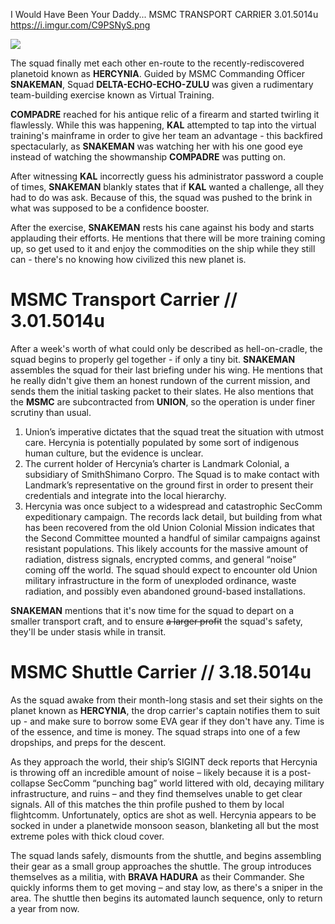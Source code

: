 I Would Have Been Your Daddy...
MSMC TRANSPORT CARRIER
3.01.5014u
https://i.imgur.com/C9PSNyS.png

![](https://cdn.frankerfacez.com/emoticon/305343/4)

The squad finally met each other en-route to the recently-rediscovered planetoid known as **HERCYNIA**. Guided by MSMC Commanding Officer **SNAKEMAN**, Squad **DELTA-ECHO-ECHO-ZULU** was given a rudimentary team-building exercise known as Virtual Training. 

**COMPADRE** reached for his antique relic of a firearm and started twirling it flawlessly. While this was happening, **KAL** attempted to tap into the virtual training's mainframe in order to give her team an advantage - this backfired spectacularly, as **SNAKEMAN** was watching her with his one good eye instead of watching the showmanship **COMPADRE** was putting on.

After witnessing **KAL** incorrectly guess his administrator password a couple of times, **SNAKEMAN** blankly states that if **KAL** wanted a challenge, all they had to do was ask. Because of this, the squad was pushed to the brink in what was supposed to be a confidence booster.

After the exercise, **SNAKEMAN** rests his cane against his body and starts applauding their efforts. He mentions that there will be more training coming up, so get used to it and enjoy the commodities on the ship while they still can - there's no knowing how civilized this new planet is. 

# MSMC Transport Carrier // 3.01.5014u

After a week's worth of what could only be described as hell-on-cradle, the squad begins to properly gel together - if only a tiny bit. **SNAKEMAN** assembles the squad for their last briefing under his wing. He mentions that he really didn't give them an honest rundown of the current mission, and sends them the initial tasking packet to their slates. He also mentions that the **MSMC** are subcontracted from **UNION**, so the operation is under finer scrutiny than usual.

1. Union’s imperative dictates that the squad treat the situation with utmost care. Hercynia is potentially populated by some sort of indigenous human culture, but the evidence is unclear.
2. The current holder of Hercynia’s charter is Landmark Colonial, a subsidiary of SmithShimano Corpro. The Squad is to make contact with Landmark’s representative on the ground first in order to present their credentials and integrate into the local hierarchy.
3. Hercynia was once subject to a widespread and catastrophic SecComm expeditionary campaign. The records lack detail, but building from what has been recovered from the old Union Colonial Mission indicates that the Second Committee mounted a handful of similar campaigns against resistant populations. This likely accounts for the massive amount of radiation, distress signals, encrypted comms, and general “noise” coming off the world. The squad should expect to encounter old Union military infrastructure in the form of unexploded ordinance, waste radiation, and possibly even abandoned ground-based installations.

 **SNAKEMAN** mentions that it's now time for the squad to depart on a smaller transport craft, and to ensure ~~a larger profit~~ the squad's safety, they'll be under stasis while in transit.
# MSMC Shuttle Carrier // 3.18.5014u

As the squad awake from their month-long stasis and set their sights on the planet known as **HERCYNIA**, the drop carrier's captain notifies them to suit up - and make sure to borrow some EVA gear if they don't have any. Time is of the essence, and time is money. The squad straps into one of a few dropships, and preps for the descent.

As they approach the world, their ship’s SIGINT deck reports that Hercynia is throwing off an incredible amount of noise – likely because it is a post-collapse SecComm “punching bag” world littered with old, decaying military infrastructure, and ruins – and they find themselves unable to get clear signals. All of this matches the thin profile pushed to them by local flightcomm. Unfortunately, optics are shot as well. Hercynia appears to be socked in under a planetwide monsoon season, blanketing all but the most extreme poles with thick cloud cover.

The squad lands safely, dismounts from the shuttle, and begins assembling their gear as a small group approaches the shuttle. The group introduces themselves as a militia, with **BRAVA HADURA** as their Commander. She quickly informs them to get moving – and stay low, as there's a sniper in the area. The shuttle then begins its automated launch sequence, only to return a year from now.
